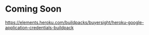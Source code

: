 # Coming Soon

https://elements.heroku.com/buildpacks/buyersight/heroku-google-application-credentials-buildpack